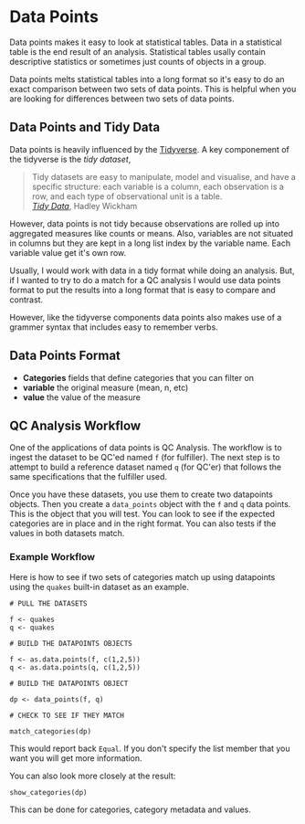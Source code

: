 # Data Points

Data points makes it easy to look at statistical tables. Data in
a statistical table is the end result of an analysis. Statistical
tables usally contain descriptive statistics or sometimes just counts
of objects in a group.

Data points melts statistical tables into a long format so it's
easy to do an exact comparison between two sets of data points. This
is helpful when you are looking for differences between two sets
of data points.

## Data Points and Tidy Data

Data points is heavily influenced by the [Tidyverse](https://github.com/tidyverse/tidyverse).
A key componement of the tidyverse is the *tidy dataset*,

>Tidy datasets are easy to manipulate, model and visualise, and have a specific structure: each variable is a column, each observation is a row, and each type of observational unit is a table.<br>
>[*Tidy Data*](http://vita.had.co.nz/papers/tidy-data.pdf), Hadley Wickham

However, data points is not tidy because observations are rolled up into aggregated
measures like counts or means. Also, variables are not situated in columns but they
are kept in a long list index by the variable name. Each variable value get it's
own row.

Usually, I would work with data in a tidy format while doing an analysis. But, if I wanted
to try to do a match for a QC analysis I would use data points format to put the results
into a long format that is easy to compare and contrast.

However, like the tidyverse components data points also makes use of a grammer
syntax that includes easy to remember verbs.

## Data Points Format

  - **Categories** fields that define categories that you can filter on
  - **variable** the original measure (mean, n, etc)
  - **value** the value of the measure

## QC Analysis Workflow

One of the applications of data points is QC Analysis. The workflow is to ingest the 
dataset to be QC'ed named `f` (for fulfiller). The next step is to attempt to build a reference
dataset named `q` (for QC'er) that follows the same specifications that the fulfiller
used.

Once you have these datasets, you use them to create two datapoints objects. Then you 
create a `data_points` object with the `f` and `q` data points. This is the
object that you will test. You can look to see if the expected categories are in place
and in the right format. You can also tests if the values in both datasets match.

### Example Workflow

Here is how to see if two sets of categories match up using datapoints using the 
`quakes` built-in dataset as an example.

    # PULL THE DATASETS
    
    f <- quakes
    q <- quakes
    
    # BUILD THE DATAPOINTS OBJECTS
    
    f <- as.data.points(f, c(1,2,5))
    q <- as.data.points(q, c(1,2,5))
    
    # BUILD THE DATAPOINTS OBJECT
    
    dp <- data_points(f, q)
    
    # CHECK TO SEE IF THEY MATCH
    
    match_categories(dp)

This would report back `Equal`. If you don't specify the list member that you want you will
get more information.

You can also look more closely at the result:

    show_categories(dp)
    
This can be done for categories, category metadata and values.
  
